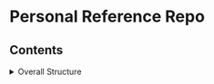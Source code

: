 # Personal Reference Repo

## Contents
<details>
<summary>Overall Structure</summary>

* Javascript
* Docker
* CSS
</details>


